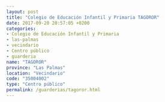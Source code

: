 ```yaml
---
layout: post
title: "Colegio de Educación Infantil y Primaria TAGOROR"
date: 2017-09-20 20:57:05 +0200
categories:
- Colegio de Educación Infantil y Primaria
- las-palmas
- vecindario
- Centro público
- guarderia
name: "TAGOROR"
province: "Las Palmas"
location: "Vecindario"
code: "35004002"
type: "Centro público"
permalink: /guarderias/tagoror.html
---
```

